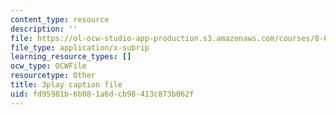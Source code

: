 ```yaml
---
content_type: resource
description: ''
file: https://ol-ocw-studio-app-production.s3.amazonaws.com/courses/8-01sc-classical-mechanics-fall-2016/fd95981b6b081a6dcb98413c873b062f_KmGPMec8-iU.srt
file_type: application/x-subrip
learning_resource_types: []
ocw_type: OCWFile
resourcetype: Other
title: 3play caption file
uid: fd95981b-6b08-1a6d-cb98-413c873b062f
---
```

